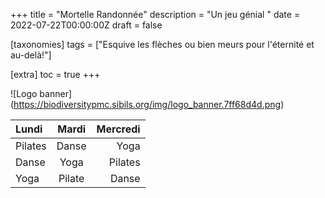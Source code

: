 +++
title = "Mortelle Randonnée"
description = "Un jeu génial "
date = 2022-07-22T00:00:00Z
draft = false

[taxonomies]
tags = ["Esquive les flèches ou bien meurs pour l'éternité et au-delà!"]

[extra]
toc = true
+++

![Logo banner] (https://biodiversitypmc.sibils.org/img/logo_banner.7ff68d4d.png)

 | Lundi | Mardi | Mercredi |
 |:------|:-----:|---------:|
 |Pilates| Danse | Yoga     |
 | Danse | Yoga  | Pilates  |
 | Yoga  | Pilate| Danse    |

